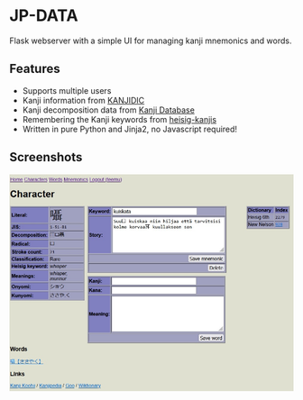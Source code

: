 # JP-DATA

Flask webserver with a simple UI for managing kanji mnemonics and words.

## Features

* Supports multiple users
* Kanji information from [KANJIDIC](http://www.edrdg.org/wiki/index.php/KANJIDIC_Project)
* Kanji decomposition data from [Kanji Database](https://kanji-database.sourceforge.net/)
* Remembering the Kanji keywords from [heisig-kanjis](https://github.com/sdcr/heisig-kanjis)
* Written in pure Python and Jinja2, no Javascript required!

## Screenshots

[<img src="screenshot_character.jpg" alt="screenshot_character" width="512">](screenshot_character.jpg)
